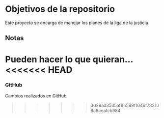 # Objetivos de la repositorio

Este proyecto se encarga de manejar los planes de la liga de la justicia


## Notas
Pueden hacer lo que quieran...
<<<<<<< HEAD
=======
### GitHub
Cambios realizados en GitHub


 
>>>>>>> 3629ad3535af8b599f1646f782108c8ceafcb984
